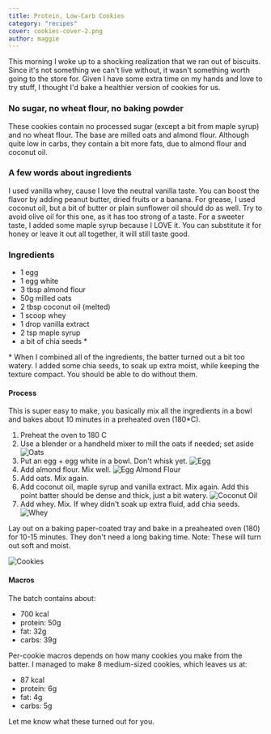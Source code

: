 ```yaml
---
title: Protein, Low-Carb Cookies
category: "recipes"
cover: cookies-cover-2.png
author: maggie
---
```


This morning I woke up to a shocking realization that we ran out of biscuits. Since it's not something we can't live without, it wasn't something worth going to the store for.
Given I have some extra time on my hands and love to try stuff, I thought I'd bake a healthier version of cookies for us.

### No sugar, no wheat flour, no baking powder
These cookies contain no processed sugar (except a bit from maple syrup) and no wheat flour. The base are milled oats and almond flour. Although quite low in carbs,
they contain a bit more fats, due to almond flour and coconut oil. 

### A few words about ingredients
I used vanilla whey, cause I love the neutral vanilla taste. You can boost the flavor by adding peanut butter, dried fruits or a banana. For grease, I used coconut oil, but 
a bit of butter or plain sunflower oil should do as well. Try to avoid olive oil for this one, as it has too strong of a taste. 
For a sweeter taste, I added some maple syrup because I LOVE it. You can substitute it for honey or leave it out all together, it will still taste good.

### Ingredients
* 1 egg
* 1 egg white
* 3 tbsp almond flour
* 50g milled oats 
* 2 tbsp coconut oil (melted)
* 1 scoop whey
* 1 drop vanilla extract
* 2 tsp maple syrup
* a bit of chia seeds *

\* When I combined all of the ingredients, the batter turned out a bit too watery. I added some chia seeds, to soak up extra moist, while keeping the texture compact.
You should be able to do without them.

#### Process 
This is super easy to make, you basically mix all the ingredients in a bowl and bakes about 10 minutes in a preheated oven (180*C). 
1. Preheat the oven to 180 C
2. Use a blender or a handheld mixer to mill the oats if needed; set aside
![Oats](./oats.png)
3. Put an egg + egg white in a bowl. Don't whisk yet.
![Egg](./egg.png)
4. Add almond flour. Mix well.
![Egg Almond Flour](./egg-almond-flour.png)
5. Add oats. Mix again.
6. Add coconut oil, maple syrup and vanilla extract. Mix again. Add this point batter should be dense and thick, just a bit watery.
![Coconut Oil](./coconut-oil.png)
7. Add whey. Mix. If whey didn't soak up extra fluid, add chia seeds.
![Whey](./whey.png)

Lay out on a baking paper-coated tray and bake in a preaheated oven (180) for 10-15 minutes. They don't need a long baking time. 
Note: These will turn out soft and moist. 

![Cookies](./cookies.png "Cookies")

#### Macros
The batch contains about:
* 700 kcal
* protein: 50g
* fat: 32g
* carbs: 39g

Per-cookie macros depends on how many cookies you make from the batter. I managed to make 8 medium-sized cookies, which leaves us at:
* 87 kcal
* protein: 6g
* fat: 4g
* carbs: 5g

Let me know what these turned out for you.
